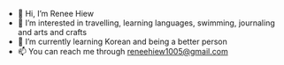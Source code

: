 - 👋 Hi, I’m Renee Hiew
- 👀 I’m interested in travelling, learning languages, swimming, journaling and arts and crafts
- 🌱 I’m currently learning Korean and being a better person
- 📫 You can reach me through reneehiew1005@gmail.com

<!---
ReneeHiew/ReneeHiew is a ✨ special ✨ repository because its `README.md` (this file) appears on your GitHub profile.
You can click the Preview link to take a look at your changes.
--->

